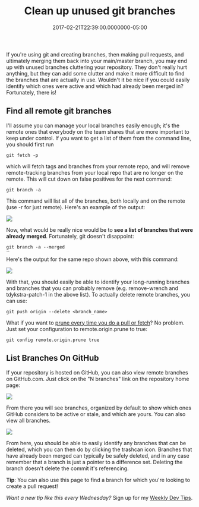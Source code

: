 ﻿---
title: Clean up unused git branches
date: "2017-02-21T22:39:00.0000000-05:00"
description: If you're using git and creating branches, then making pull
featuredImage: /img/git-logo.svg_.png
---

If you're using git and creating branches, then making pull requests, and ultimately merging them back into your main/master branch, you may end up with unused branches cluttering your repository. They don't really hurt anything, but they can add some clutter and make it more difficult to find the branches that are actually in use. Wouldn't it be nice if you could easily identify which ones were active and which had already been merged in? Fortunately, there is!

## Find all remote git branches

I'll assume you can manage your local branches easily enough; it's the remote ones that everybody on the team shares that are more important to keep under control. If you want to get a list of them from the command line, you should first run

`git fetch -p`

which will fetch tags and branches from your remote repo, and will remove remote-tracking branches from your local repo that are no longer on the remote. This will cut down on false positives for the next command:

`git branch -a`

This command will list all of the branches, both locally and on the remote (use -r for just remote). Here's an example of the output:

![](/img/gitbrancha.png)

Now, what would be really nice would be to **see a list of branches that were already merged**. Fortunately, git doesn't disappoint:

`git branch -a --merged`\
``\
Here's the output for the same repo shown above, with this command:

![](/img/gitbrancha-merged.png)

With that, you should easily be able to identify your long-running branches and branches that you can probably remove (e.g. remove-wrench and tdykstra-patch-1 in the above list). To actually delete remote branches, you can use:

`git push origin --delete <branch_name>`

What if you want to [prune every time you do a pull or fetch](https://stackoverflow.com/a/18718936)? No problem. Just set your configuration to remote.origin.prune to true:

`git config remote.origin.prune true`

## List Branches On GitHub

If your repository is hosted on GitHub, you can also view remote branches on GitHub.com. Just click on the "N branches" link on the repository home page:

![](/img/github-branches-link.png)

From there you will see branches, organized by default to show which ones GitHub considers to be active or stale, and which are yours. You can also view all branches.

![](/img/github-branches.png)

From here, you should be able to easily identify any branches that can be deleted, which you can then do by clicking the trashcan icon. Branches that have already been merged can typically be safely deleted, and in any case remember that a branch is just a pointer to a difference set. Deleting the branch doesn't delete the commit it's referencing.

**Tip**: You can also use this page to find a branch for which you're looking to create a pull request!

*Want a new tip like this every Wednesday?* Sign up for my [Weekly Dev Tips](https://ardalis.com/tips).

